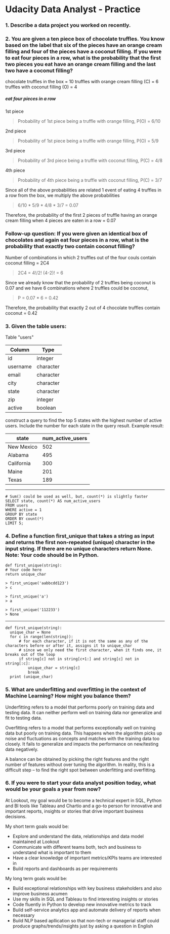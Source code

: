 # Udacity Data Analyst - Practice

### 1. Describe a data project you worked on recently.

### 2. You are given a ten piece box of chocolate truffles. You know based on the label that six of the pieces have an orange cream filling and four of the pieces have a coconut filling. If you were to eat four pieces in a row, what is the probability that the first two pieces you eat have an orange cream filling and the last two have a coconut filling?

  chocolate truffles in the box = 10
  truffles with orange cream filling (C) = 6
  truffles with coconut filling (O) = 4
  
  ##### eat four pieces in a row
  
  1st piece
  > Probability of 1st piece being a truffle with orange filling, P(O) = 6/10
  
  2nd piece
  > Probability of 1st piece being a truffle with orange filling, P(O) = 5/9
  
  3rd piece
  > Probability of 3rd piece being a truffle with coconut filling, P(C) = 4/8

  4th piece
  > Probability of 4th piece being a truffle with coconut filling, P(C) = 3/7
  
  Since all of the above probabilities are related 1 event of eating 4 truffles in a row from the box, we multiply the above probabilities
  > 6/10 * 5/9 * 4/8 * 3/7 = 0.07
 
  Therefore, the probability of the first 2 pieces of truffle having an orange cream filling when 4 pieces are eaten in a row = 0.07
  
### Follow-up question: If you were given an identical box of chocolates and again eat four pieces in a row, what is the probability that exactly two contain coconut filling?
    
  Number of combinations in which 2 truffles out of the four couls contain coconut filling = 2C4
  > 2C4 = 4!/2! (4-2)! = 6
    
  Since we already know that the probability of 2 truffles being coconut is 0.07 and we have 6 combinations where 2 truffles could be coconut, 
  > P = 0.07 * 6 = 0.42
    
  Therefore, the probability that exactly 2 out of 4 chocolate truffles contain coconut = 0.42

### 3. Given the table users:
  Table "users"
     
| Column      | Type      |
 -------------|------------
| id          | integer   |
| username    | character |
| email       | character |
| city        | character |
| state       | character |
| zip         | integer   |
| active      | boolean   |

construct a query to find the top 5 states with the highest number of active users. Include the number for each state in the query result. Example result:

| state      | num_active_users |
 ------------|------------------
| New Mexico | 502              |
| Alabama    | 495              |
| California | 300              |
| Maine      | 201              |
| Texas      | 189              |
---
    # Sum() could be used as well, but, count(*) is slightly faster
    SELECT state, count(*) AS num_active_users
    FROM users
    WHERE active = 1
    GROUP BY state
    ORDER BY count(*)
    LIMIT 5;

### 4. Define a function first_unique that takes a string as input and returns the first non-repeated (unique) character in the input string. If there are no unique characters return None. Note: Your code should be in Python.

    def first_unique(string):
    # Your code here
    return unique_char

    > first_unique('aabbcdd123')
    > c

    > first_unique('a')
    > a

    > first_unique('112233')
    > None
---
    def first_unique(string):
      unique_char = None
      for c in range(len(string)):
          # for each character, if it is not the same as any of the characters before or after it, assigns it to unique_char
          # since we only need the first character, when it finds one, it breaks out of the loop 
          if string[c] not in string[c+1:] and string[c] not in string[:c]:
              unique_char = string[c]
              break
      print (unique_char)


### 5. What are underfitting and overfitting in the context of Machine Learning? How might you balance them?

Underfitting refers to a model that performs poorly on training data and testing data. It can neither perform well on training data nor generalize and fit to testing data.

Overfitting refers to a model that performs exceptionally well on training data but poorly on training data. This happens when the algorithm picks up noise and fluctuations as concepts and matches with the training data too closely. It fails to generalize and impacts the performance on new/testing data negatively.

A balance can be obtained by picking the right features and the right number of features without over tuning the algorithm. In reality, this is a difficult step – to find the right spot between underfitting and overfitting. 

### 6. If you were to start your data analyst position today, what would be your goals a year from now?

At Lookout, my goal would be to become a technical expert in SQL, Python and BI tools like Tableau and Chartio and a go-to person for innovative and important reports, insights or stories that drive important business decisions.

My short term goals would be:

* Explore and understand the data, relationships and data model maintained at Lookout
* Communicate with different teams both, tech and business to understand what is important to them
* Have a clear knowledge of important metrics/KPIs teams are interested in
* Build reports and dashboards as per requirements


My long term goals would be:

* Build exceptional relationships with key business stakeholders and also improve business acumen 
* Use my skills in SQL and Tableau to find interesting insights or stories
* Code fluently in Python to develop new innovative metrics to track
* Build self-service analytics app and automate delivery of reports when necessary
* Build NLP based apllication so that non-tech or managerial staff could produce graphs/trends/insights just by asking a question in English

